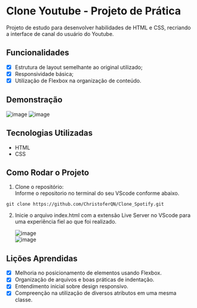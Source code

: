 # Clone Youtube - Projeto de Prática

Projeto de estudo para desenvolver habilidades de HTML e CSS, recriando a interface de canal do usuário do Youtube.

## Funcionalidades

- [x] Estrutura de layout semelhante ao original utilizado;
- [x] Responsividade básica;
- [x] Utilização de Flexbox na organização de conteúdo.

## Demonstração

  ![image](https://github.com/user-attachments/assets/7b592032-c228-4fc5-8a76-5c702edbad56)
  ![image](https://github.com/user-attachments/assets/a9b0fc7d-2402-4d43-ae2d-151d29cb8668)

## Tecnologias Utilizadas

- HTML
- CSS

## Como Rodar o Projeto

1. Clone o repositório: <br>
Informe o repositorio no terminal do seu VScode conforme abaixo.
```
git clone https://github.com/ChristoferQN/Clone_Spotify.git
```
2. Inicie o arquivo index.html com a extensão Live Server no VScode para uma experiência fiel ao que foi realizado.

   ![image](https://github.com/user-attachments/assets/cb20f841-193c-4400-b246-e673699c5d41) <br>
   ![image](https://github.com/user-attachments/assets/06cc9c56-0cf1-4b48-91b4-6a98e1f1babb)
   
## Lições Aprendidas
    
 - [x] Melhoria no posicionamento de elementos usando Flexbox.
 - [x] Organização de arquivos e boas práticas de indentação.
 - [x] Entendimento inicial sobre design responsivo.
 - [X] Compreenção na utilização de diversos atributos em uma mesma classe.
